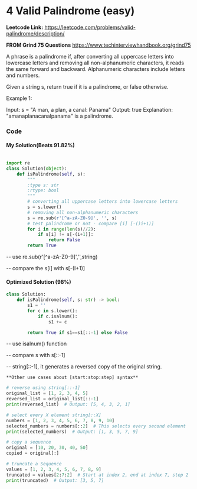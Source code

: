 # 4 Valid Palindrome (easy)
**Leetcode Link:** https://leetcode.com/problems/valid-palindrome/description/

**FROM Grind 75 Questions** https://www.techinterviewhandbook.org/grind75

A phrase is a palindrome if, after converting all uppercase letters into lowercase letters and removing all non-alphanumeric characters, it reads the same forward and backward. Alphanumeric characters include letters and numbers.

Given a string s, return true if it is a palindrome, or false otherwise.

Example 1:

Input: s = "A man, a plan, a canal: Panama"
Output: true
Explanation: "amanaplanacanalpanama" is a palindrome.


### Code



#### My Solution(Beats 91.82%)
```python

import re
class Solution(object):
    def isPalindrome(self, s):
        """
        :type s: str
        :rtype: bool
        """
        # converting all uppercase letters into lowercase letters
        s = s.lower()
        # removing all non-alphanumeric characters
        s = re.sub(r'[^a-zA-Z0-9]', '', s)
        # test palindrome or not - compare [i] [-()i+1)]
        for i in range(len(s)//2):
            if s[i] != s[-(i+1)]:
                return False
        return True

```

-- use re.sub(r'[^a-zA-Z0-9]','',string)

-- compare the s[i] with s[-(I+1)]

#### Optimized Solution (98%)

```python
class Solution:
    def isPalindrome(self, s: str) -> bool:
        s1 = ''
        for c in s.lower():
            if c.isalnum():
                s1 += c

        return True if s1==s1[::-1] else False
 ```       
-- use isalnum() function

-- compare s with s[::-1]

-- string[::-1], it generates a reversed copy of the original string.

    **Other use cases about [start:stop:step] syntax**
    
```python
# reverse using string[::-1]
original_list = [1, 2, 3, 4, 5]
reversed_list = original_list[::-1]
print(reversed_list)  # Output: [5, 4, 3, 2, 1]

# select every X element string[::X]
numbers = [1, 2, 3, 4, 5, 6, 7, 8, 9, 10]
selected_numbers = numbers[::2]  # This selects every second element
print(selected_numbers)  # Output: [1, 3, 5, 7, 9]

# copy a sequence
original = [10, 20, 30, 40, 50]
copied = original[:]

# truncate a Sequence
values = [1, 2, 3, 4, 5, 6, 7, 8, 9]
truncated = values[2:7:2]  # Start at index 2, end at index 7, step 2
print(truncated)  # Output: [3, 5, 7]



 ```       
    


